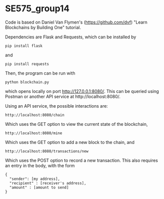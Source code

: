 # SE575_group14

Code is based on Daniel Van Flymen's (https://github.com/dvf) "Learn Blockchains by Building One" tutorial. 

Dependencies are Flask and Requests, which can be installed by

    pip install flask
and 

    pip install requests

Then, the program can be run with

    python blockchain.py
    
which opens locally on port http://127.0.0.1:8080/. This can be queried using Postman or another API service at http://localhost:8080/.

Using an API service, the possible interactions are:

    http://localhost:8080/chain
    
Which uses the GET option to view the current state of the blockchain,

    http://localhost:8080/mine
    
Which uses the GET option to add a new block to the chain, and

    http://localhost:8080/transactions/new
    
Which uses the POST option to record a new transaction. This also requires an entry in the body, with the form

    {
      "sender": [my address],
      "recipient" : [receiver's address],
      "amount" : [amount to send]
    }

